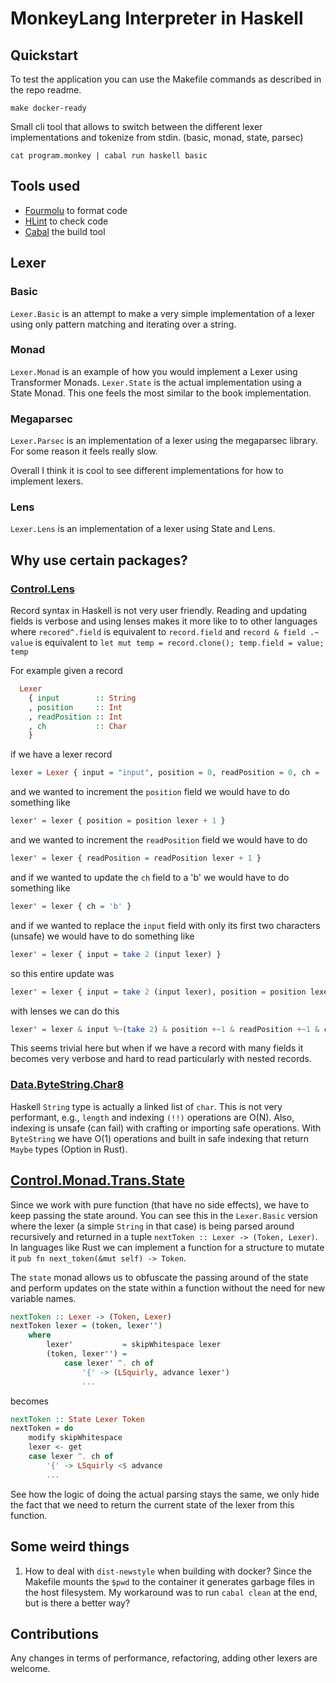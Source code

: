 # MonkeyLang Interpreter in Haskell

## Quickstart

To test the application you can use the Makefile commands as described in the
repo readme.

```console
make docker-ready
```

Small cli tool that allows to switch between the different lexer
implementations and tokenize from stdin. (basic, monad, state, parsec)

```console
cat program.monkey | cabal run haskell basic
```

## Tools used

- [Fourmolu](https://hackage.haskell.org/package/fourmolu) to format code
- [HLint](https://hackage.haskell.org/package/hlint) to check code
- [Cabal](https://hackage.haskell.org/package/Cabal) the build tool

## Lexer

### Basic

`Lexer.Basic` is an attempt to make a very simple implementation of a lexer
using only pattern matching and iterating over a string.

### Monad

`Lexer.Monad` is an example of how you would implement a Lexer using
Transformer Monads. `Lexer.State` is the actual implementation using a State
Monad. This one feels the most similar to the book implementation.

### Megaparsec

`Lexer.Parsec` is an implementation of a lexer using the megaparsec library.
For some reason it feels really slow.

Overall I think it is cool to see different implementations for how to
implement lexers.

### Lens

`Lexer.Lens` is an implementation of a lexer using State and Lens.

## Why use certain packages?

### [Control.Lens](https://hackage.haskell.org/package/lens-5.2.2/docs/Control-Lens.html)

Record syntax in Haskell is not very user friendly. Reading and updating fields
is verbose and using lenses makes it more like to to other languages where
`recored^.field` is equivalent to `record.field` and `record & field .~ value`
is equivalent to `let mut temp = record.clone(); temp.field = value; temp`

For example given a record

```haskell
  Lexer
    { input        :: String
    , position     :: Int
    , readPosition :: Int
    , ch           :: Char
    }
```

if we have a lexer record

```haskell
lexer = Lexer { input = "input", position = 0, readPosition = 0, ch = 'a' }
```

and we wanted to increment the `position` field we would have to do something like

```haskell
lexer' = lexer { position = position lexer + 1 }
```

and we wanted to increment the `readPosition`  field we would have to do

```haskell
lexer' = lexer { readPosition = readPosition lexer + 1 }
```

and if we wanted to update the `ch` field to a 'b' we would have to do something like

```haskell
lexer' = lexer { ch = 'b' }
```

and if we wanted to replace the `input` field with only its first two characters (unsafe) we would have to do something like

```haskell
lexer' = lexer { input = take 2 (input lexer) }
```

so this entire update was

```haskell
lexer' = lexer { input = take 2 (input lexer), position = position lexer + 1, readPosition = readPosition lexer + 1, ch = 'b' }
```

with lenses we can do this

```haskell
lexer' = lexer & input %~(take 2) & position +~1 & readPosition +~1 & ch .~ 'b'
```

This seems trivial here but when if we have a record with many fields it
becomes very verbose and hard to read particularly with nested records.

### [Data.ByteString.Char8](https://hackage.haskell.org/package/bytestring-0.11.4.0/docs/Data-ByteString-Char8.html)

Haskell `String` type is actually a linked list of `char`. This is not very
performant, e.g., `length` and indexing `(!!)` operations are O(N). Also,
indexing is unsafe (can fail) with crafting or importing safe operations. With
`ByteString` we have O(1) operations and built in safe indexing that return
`Maybe` types (Option in Rust).

## [Control.Monad.Trans.State](https://hackage.haskell.org/package/transformers-0.6.1.0/docs/Control-Monad-Trans-State.html)

Since we work with pure function (that have no side effects), we have to keep
passing the state around. You can see this in the `Lexer.Basic` version where
the lexer (a simple `String` in that case) is being parsed around recursively
and returned in a tuple `nextToken :: Lexer -> (Token, Lexer)`. In languages
like Rust we can implement a function for a structure to mutate it `pub fn
next_token(&mut self) -> Token`.

The `state` monad allows us to obfuscate the passing around of the state and
perform updates on the state within a function without the need for new
variable names.

```haskell
nextToken :: Lexer -> (Token, Lexer)
nextToken lexer = (token, lexer'')
    where
        lexer'           = skipWhitespace lexer
        (token, lexer'') =
            case lexer' ^. ch of
                '{' -> (LSquirly, advance lexer')
                ...
```

becomes

```haskell
nextToken :: State Lexer Token
nextToken = do
    modify skipWhitespace
    lexer <- get
    case lexer ^. ch of
        '{' -> LSquirly <$ advance
        ...
```

See how the logic of doing the actual parsing stays the same, we only hide the
fact that we need to return the current state of the lexer from this function.

## Some weird things

1. How to deal with `dist-newstyle` when building with docker? Since the
   Makefile mounts the `$pwd` to the container it generates garbage files in
   the host filesystem. My workaround was to run `cabal clean` at the end, but
   is there a better way?

## Contributions

Any changes in terms of performance, refactoring, adding other lexers are welcome.
